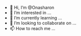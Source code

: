 - 👋 Hi, I’m @Onasharon
- 👀 I’m interested in ...
- 🌱 I’m currently learning ...
- 💞️ I’m looking to collaborate on ...
- 📫 How to reach me ...

<!---
Onasharon/Onasharon is a ✨ special ✨ repository because its `README.md` (this file) appears on your GitHub profile.
You can click the Preview link to take a look at your changes.
--->

